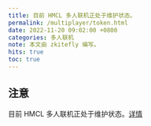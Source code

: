 ```yaml
---
title: 目前 HMCL 多人联机正处于维护状态。
permalink: /multiplayer/token.html
date: 2022-11-20 09:02:00 +0800
categories: 多人联机
note: 本文由 zkitefly 编写。
hits: true
toc: true
---
```


## 注意

目前 HMCL 多人联机正处于维护状态。[详情](https://hmcl.huangyuhui.net/api/redirect/multiplayer-migrate)
